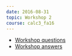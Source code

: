 ```yaml
---
date: 2016-08-31
topic: Workshop 2
course: calc3_fa16
---
```


- [Workshop questions](http://ckottke.ncf.edu/calc3/workshop2.pdf)
- [Workshop answers](http://ckottke.ncf.edu/calc3/workshop2_solns.pdf)

